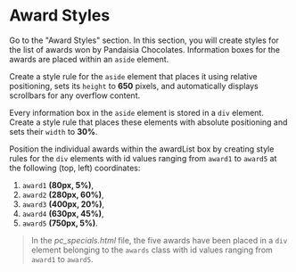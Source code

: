# Award Styles

Go to the "Award Styles" section. In this section, you will create styles for the list of awards won by Pandaisia Chocolates. Information boxes for the awards are placed within an `aside` element.

Create a style rule for the `aside` element that places it using relative positioning, sets its `height` to **650** pixels, and automatically displays scrollbars for any overflow content.

Every information box in the `aside` element is stored in a `div` element. Create a style rule that places these elements with absolute positioning and sets their `width` to **30%**.

Position the individual awards within the awardList box by creating style rules for the `div` elements with id values ranging from `award1` to `award5` at the following (top, left) coordinates:

1. `award1` **(80px, 5%)**,
2. `award2` **(280px, 60%)**,
3. `award3` **(400px, 20%)**,
4. `award4` **(630px, 45%)**,
5. `award5` **(750px, 5%)**.

> In the _pc_specials.html_ file, the five awards have been placed in a `div` element belonging to the `awards` class with id values ranging from `award1` to `award5`.
